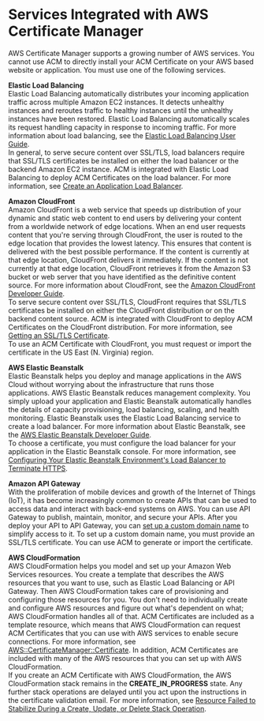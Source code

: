 # Services Integrated with AWS Certificate Manager<a name="acm-services"></a>

 AWS Certificate Manager supports a growing number of AWS services\. You cannot use ACM to directly install your ACM Certificate on your AWS based website or application\. You must use one of the following services\. 

**Elastic Load Balancing**  
 Elastic Load Balancing automatically distributes your incoming application traffic across multiple Amazon EC2 instances\. It detects unhealthy instances and reroutes traffic to healthy instances until the unhealthy instances have been restored\. Elastic Load Balancing automatically scales its request handling capacity in response to incoming traffic\. For more information about load balancing, see the [Elastic Load Balancing User Guide](http://docs.aws.amazon.com/elasticloadbalancing/latest/userguide/)\.  
In general, to serve secure content over SSL/TLS, load balancers require that SSL/TLS certificates be installed on either the load balancer or the backend Amazon EC2 instance\. ACM is integrated with Elastic Load Balancing to deploy ACM Certificates on the load balancer\. For more information, see [ Create an Application Load Balancer](http://docs.aws.amazon.com/elasticloadbalancing/latest/application/create-application-load-balancer.html)\.

**Amazon CloudFront**  
Amazon CloudFront is a web service that speeds up distribution of your dynamic and static web content to end users by delivering your content from a worldwide network of edge locations\. When an end user requests content that you're serving through CloudFront, the user is routed to the edge location that provides the lowest latency\. This ensures that content is delivered with the best possible performance\. If the content is currently at that edge location, CloudFront delivers it immediately\. If the content is not currently at that edge location, CloudFront retrieves it from the Amazon S3 bucket or web server that you have identified as the definitive content source\. For more information about CloudFront, see the [Amazon CloudFront Developer Guide](http://docs.aws.amazon.com/AmazonCloudFront/latest/DeveloperGuide/)\.  
To serve secure content over SSL/TLS, CloudFront requires that SSL/TLS certificates be installed on either the CloudFront distribution or on the backend content source\. ACM is integrated with CloudFront to deploy ACM Certificates on the CloudFront distribution\. For more information, see [ Getting an SSL/TLS Certificate](http://docs.aws.amazon.com/AmazonCloudFront/latest/DeveloperGuide/cnames-and-https-procedures.html#cnames-and-https-getting-certificates)\.   
To use an ACM Certificate with CloudFront, you must request or import the certificate in the US East \(N\. Virginia\) region\.

**AWS Elastic Beanstalk**  
Elastic Beanstalk helps you deploy and manage applications in the AWS Cloud without worrying about the infrastructure that runs those applications\. AWS Elastic Beanstalk reduces management complexity\. You simply upload your application and Elastic Beanstalk automatically handles the details of capacity provisioning, load balancing, scaling, and health monitoring\. Elastic Beanstalk uses the Elastic Load Balancing service to create a load balancer\. For more information about Elastic Beanstalk, see the [AWS Elastic Beanstalk Developer Guide](http://docs.aws.amazon.com/elasticbeanstalk/latest/dg/)\.  
To choose a certificate, you must configure the load balancer for your application in the Elastic Beanstalk console\. For more information, see [ Configuring Your Elastic Beanstalk Environment's Load Balancer to Terminate HTTPS](http://docs.aws.amazon.com/elasticbeanstalk/latest/dg/configuring-https-elb.html)\. 

**Amazon API Gateway**  
 With the proliferation of mobile devices and growth of the Internet of Things \(IoT\), it has become increasingly common to create APIs that can be used to access data and interact with back\-end systems on AWS\. You can use API Gateway to publish, maintain, monitor, and secure your APIs\. After you deploy your API to API Gateway, you can [set up a custom domain name](http://docs.aws.amazon.com/apigateway/latest/developerguide/how-to-custom-domains.html) to simplify access to it\. To set up a custom domain name, you must provide an SSL/TLS certificate\. You can use ACM to generate or import the certificate\. 

**AWS CloudFormation**  
AWS CloudFormation helps you model and set up your Amazon Web Services resources\. You create a template that describes the AWS resources that you want to use, such as Elastic Load Balancing or API Gateway\. Then AWS CloudFormation takes care of provisioning and configuring those resources for you\. You don't need to individually create and configure AWS resources and figure out what's dependent on what; AWS CloudFormation handles all of that\. ACM Certificates are included as a template resource, which means that AWS CloudFormation can request ACM Certificates that you can use with AWS services to enable secure connections\. For more information, see [AWS::CertificateManager::Certificate](http://docs.aws.amazon.com/AWSCloudFormation/latest/UserGuide/aws-resource-certificatemanager-certificate.html)\. In addition, ACM Certificates are included with many of the AWS resources that you can set up with AWS CloudFormation\.   
 If you create an ACM Certificate with AWS CloudFormation, the AWS CloudFormation stack remains in the **CREATE\_IN\_PROGRESS** state\. Any further stack operations are delayed until you act upon the instructions in the certificate validation email\. For more information, see [ Resource Failed to Stabilize During a Create, Update, or Delete Stack Operation](http://docs.aws.amazon.com/AWSCloudFormation/latest/UserGuide/troubleshooting.html#troubleshooting-resource-did-not-stabilize)\. 